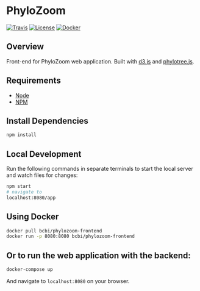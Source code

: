 # PhyloZoom

[![Travis](https://img.shields.io/travis/bcbi/phylozoom-frontend.svg?style=flat-square)](https://travis-ci.org/bcbi/phylozoom-frontend)
[![License](https://img.shields.io/badge/license-MIT-orange.svg?style=flat-square)](https://github.com/bcbi/phylozoom-frontend/blob/master/LICENSE)
[![Docker](https://img.shields.io/badge/docker-latest-000fff.svg?style=flat-square)](https://hub.docker.com/r/fernandogelin/phylozoom-frontend/)
## Overview

Front-end for PhyloZoom web application. Built with [d3.js](https://d3js.org/) and [phylotree.js](https://github.com/veg/phylotree.js/tree/master).

## Requirements

- [Node](https://nodejs.org/en/)
- [NPM](https://nodejs.org/en/)

## Install Dependencies

```bash
npm install
```

## Local Development

Run the following commands in separate terminals to start the local server and
watch files for changes:

```bash
npm start
# navigate to
localhost:8080/app
```

## Using Docker

```bash
docker pull bcbi/phylozoom-frontend
docker run -p 8080:8080 bcbi/phylozoom-frontend
```

## Or to run the web application with the backend:
```bash
docker-compose up
```
And navigate to `localhost:8080` on your browser.
